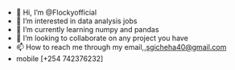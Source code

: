 - 👋 Hi, I’m @Flockyofficial 
- 👀 I’m interested in data analysis jobs
- 🌱 I’m currently learning numpy and pandas
- 💞️ I’m looking to collaborate on any project you have 
- 📫 How to reach me through my email,,sgicheha40@gmail.com
- mobile [+254 742376232]
